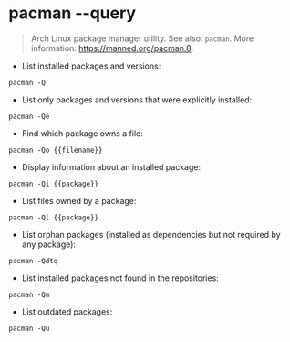 # pacman --query

> Arch Linux package manager utility.
> See also: `pacman`.
> More information: <https://manned.org/pacman.8>.

- List installed packages and versions:

`pacman -Q`

- List only packages and versions that were explicitly installed:

`pacman -Qe`

- Find which package owns a file:

`pacman -Qo {{filename}}`

- Display information about an installed package:

`pacman -Qi {{package}}`

- List files owned by a package:

`pacman -Ql {{package}}`

- List orphan packages (installed as dependencies but not required by any package):

`pacman -Qdtq`

- List installed packages not found in the repositories:

`pacman -Qm`

- List outdated packages:

`pacman -Qu`
